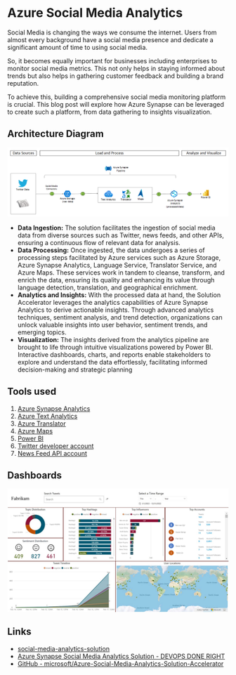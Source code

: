 # Azure Social Media Analytics

Social Media is changing the ways we consume the internet. Users from almost every background have a social media presence and dedicate a significant amount of time to using social media.

So, it becomes equally important for businesses including enterprises to monitor social media metrics. This not only helps in staying informed about trends but also helps in gathering customer feedback and building a brand reputation.

To achieve this, building a comprehensive social media monitoring platform is crucial. This blog post will explore how Azure Synapse can be leveraged to create such a platform, from data gathering to insights visualization.

## Architecture Diagram

![Architecture Diagram](../../media/Pasted%20image%2020240712013958.png)

- **Data Ingestion:** The solution facilitates the ingestion of social media data from diverse sources such as Twitter, news feeds, and other APIs, ensuring a continuous flow of relevant data for analysis.
- **Data Processing:** Once ingested, the data undergoes a series of processing steps facilitated by Azure services such as Azure Storage, Azure Synapse Analytics, Language Service, Translator Service, and Azure Maps. These services work in tandem to cleanse, transform, and enrich the data, ensuring its quality and enhancing its value through language detection, translation, and geographical enrichment.
- **Analytics and Insights:** With the processed data at hand, the Solution Accelerator leverages the analytics capabilities of Azure Synapse Analytics to derive actionable insights. Through advanced analytics techniques, sentiment analysis, and trend detection, organizations can unlock valuable insights into user behavior, sentiment trends, and emerging topics.
- **Visualization:** The insights derived from the analytics pipeline are brought to life through intuitive visualizations powered by Power BI. Interactive dashboards, charts, and reports enable stakeholders to explore and understand the data effortlessly, facilitating informed decision-making and strategic planning

## Tools used

1. [Azure Synapse Analytics](https://azure.microsoft.com/en-us/services/synapse-analytics/)
2. [Azure Text Analytics](https://azure.microsoft.com/en-us/services/cognitive-services/text-analytics)
3. [Azure Translator](https://azure.microsoft.com/en-us/services/cognitive-services/translator)
4. [Azure Maps](https://docs.microsoft.com/en-us/azure/azure-maps/about-azure-maps)
5. [Power BI](https://docs.microsoft.com/en-us/power-bi/fundamentals/power-bi-overview)
6. [Twitter developer account](https://developer.twitter.com/en/docs/platform-overview)
7. [News Feed API account](https://newsapi.org/docs)

## Dashboards

![Analytics Dashboard](../../media/Pasted%20image%2020240712014132.jpg)

## Links

- [social-media-analytics-solution](ai/social-media-analytics-solution.md)
- [Azure Synapse Social Media Analytics Solution - DEVOPS DONE RIGHT](https://opstree.com/blog/2024/05/07/azure-synapse-social-media-analytics-solution/)
- [GitHub - microsoft/Azure-Social-Media-Analytics-Solution-Accelerator](https://github.com/microsoft/Azure-Social-Media-Analytics-Solution-Accelerator)
